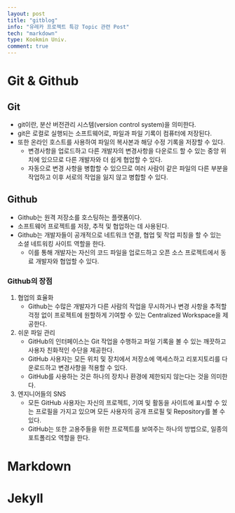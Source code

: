 ```yaml
---
layout: post
title: "gitblog"
info: "유레카 프로젝트 특강 Topic 관련 Post"
tech: "markdown"
type: Kookmin Univ.
comment: true
---
```


# Git & Github

## Git

- git이란, 분산 버전관리 시스템(version control system)을 의미한다.
- git은 로컬로 실행되는 소프트웨어로, 파일과 파일 기록이 컴퓨터에 저장된다.
- 또한 온라인 호스트를 사용하여 파일의 복사본과 해당 수정 기록을 저장할 수 있다.
  - 변경사항을 업로드하고 다른 개발자의 변경사항을 다운로드 할 수 있는 중앙 위치에 있으므로 다른 개발자와 더 쉽게 협업할 수 있다.
  - 자동으로 변경 사항을 병합할 수 있으므로 여러 사람이 같은 파일의 다른 부분을 작업하고 이후 서로의 작업을 잃지 않고 병합할 수 있다.

## Github

- Github는 원격 저장소를 호스팅하는 플랫폼이다.
- 소프트웨어 프로젝트를 저장, 추적 및 협업하는 데 사용된다.
- Github는 개발자들이 공개적으로 네트워크 연결, 협업 및 작업 피칭을 할 수 있는 소셜 네트워킹 사이트 역할을 한다.
  - 이를 통해 개발자는 자신의 코드 파일을 업로드하고 오픈 소스 프로젝트에서 동료 개발자와 협업할 수 있다.

### Github의 장점

1. 협업의 효율화
   - Github는 수많은 개발자가 다른 사람의 작업을 무시하거나 변경 사항을 추적할 걱정 없이 프로젝트에 원할하게 기여할 수 있는 Centralized Workspace을 제공한다.
2. 쉬운 파일 관리
   - GitHub의 인터페이스는 Git 작업을 수행하고 파일 기록을 볼 수 있는 깨끗하고 사용자 친화적인 수단을 제공한다.
   - GitHub 사용자는 모든 위치 및 장치에서 저장소에 액세스하고 리포지토리를 다운로드하고 변경사항을 적용할 수 있다.
   - GitHub를 사용하는 것은 하나의 장치나 환경에 제한되지 않는다는 것을 의미한다.
3. 엔지니어들의 SNS
   - 모든 GitHub 사용자는 자신의 프로젝트, 기여 및 활동을 사이트에 표시할 수 있는 프로필을 가지고 있으며 모든 사용자의 공개 프로필 및 Repository를 볼 수 있다.
   - GitHub는 또한 고용주들을 위한 프로젝트를 보여주는 하나의 방법으로, 일종의 포트폴리오 역할을 한다.

# Markdown

# Jekyll
